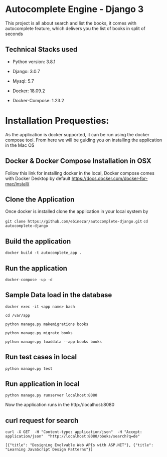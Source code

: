 
# Autocomplete Engine - Django 3

This project is all about search and list the books, it comes with autocomplete feature, which delivers you the list of books in split of seconds

## Technical Stacks used
* Python version: 3.8.1

* Django: 3.0.7

* Mysql: 5.7

* Docker: 18.09.2

* Docker-Compose: 1.23.2

# Installation Prequesties:

As the application is docker supported, it can be run using the docker compose tool. From here we will be guiding you on installing the application in the Mac OS

## Docker & Docker Compose Installation in OSX

Follow this link for installing docker in the local, Docker compose comes with Docker Desktop by default
https://docs.docker.com/docker-for-mac/install/


## Clone the Application 

Once docker is installed clone the application in your local system by 

`git clone https://github.com/ebinezar/autocomplete-django.git`
`cd autocomplete-django`

## Build the application

`docker build -t autocomplete_app .`

## Run the application
`docker-compose -up -d`

## Sample Data load in the database
`docker exec -it <app name> bash`

`cd /var/app`

`python manage.py makemigrations books`

`python manage.py migrate books`

`python manage.py loaddata --app books books`

## Run test cases in local

`python manage.py test`

## Run application in local

`python manage.py runserver localhost:8080`

Now the application runs in the http://localhost:8080

## curl request for search

`curl -X GET  -H "Content-type: application/json"  -H "Accept: application/json"  "http://localhost:8080/books/search?q=de"`

`[{"title": "Designing Evolvable Web APIs with ASP.NET"}, {"title": "Learning JavaScript Design Patterns"}]`